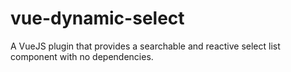 # vue-dynamic-select
A VueJS plugin that provides a searchable and reactive select list component with no dependencies.
